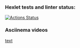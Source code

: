 ### Hexlet tests and linter status:
[![Actions Status](https://github.com/Sgutierrezgf/fullstack-javascript-project-103/actions/workflows/hexlet-check.yml/badge.svg)](https://github.com/Sgutierrezgf/fullstack-javascript-project-103/actions)


### Asciinema videos

[text](https://asciinema.org/connect/9077697b-061c-48c0-a7af-58aec0e9ffbe)

